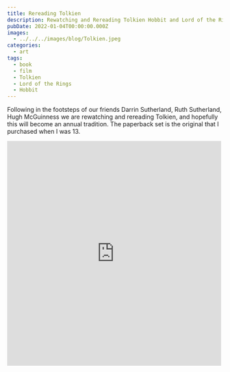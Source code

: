 ```yaml
---
title: Rereading Tolkien
description: Rewatching and Rereading Tolkien Hobbit and Lord of the Rings
pubDate: 2022-01-04T00:00:00.000Z
images:
  - ../../../images/blog/Tolkien.jpeg
categories:
  - art
tags:
  - book
  - film
  - Tolkien
  - Lord of the Rings
  - Hobbit
---
```


Following in the footsteps of our friends Darrin Sutherland, Ruth Sutherland, Hugh McGuinness we are rewatching and rereading Tolkien, and hopefully this will become an annual tradition. The paperback set is the original that I purchased when I was 13.

<iframe src="https://www.facebook.com/plugins/post.php?href=https%3A%2F%2Fwww.facebook.com%2Fchris1.tham%2Fposts%2Fpfbid0vKRrjYQ6mbbAEwW515HJri3K8QPWbtba1ak95ha3giuUJaAkRiSKrcwLFopb7AXml&show_text=true&width=500" width="500" height="524" style="border:none;overflow:hidden" scrolling="no" frameborder="0" allowfullscreen="true" allow="autoplay; clipboard-write; encrypted-media; picture-in-picture; web-share"></iframe>
